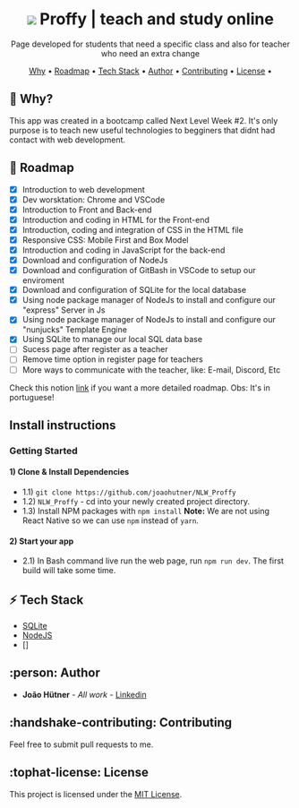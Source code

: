 <h1 align="center">
    <img src="https://img.shields.io/static/v1?label=Blog&message=Rocketseat&color=7159c1&style=for-the-badge&logo=ghost"/>
    Proffy | teach and study online</strong>
</h1>
<p align="center">Page developed for students that need a specific class and also for teacher who need an extra change</p>

<p align="center">
  <a href="#rocket">Why</a> •
  <a href="#dizzy-roadmap">Roadmap</a> •
  <a href="#zap-tech-stack">Tech Stack</a> •
  <a href="#person">Author</a> •
  <a href="#handshake-contributing">Contributing</a> •
  <a href="#tophat-license">License</a> •
</p>

## :rocket: **Why?**

This app was created in a bootcamp called Next Level Week #2. It's only purpose is to teach new useful technologies to begginers that didnt had contact with web development.

## :dizzy: **Roadmap**

-   [x] Introduction to web development
-   [x] Dev worsktation: Chrome and VSCode
-   [x] Introduction to Front and Back-end
-   [x] Introduction and coding in HTML for the Front-end
-   [x] Introduction, coding and integration of CSS in the HTML file
-   [x] Responsive CSS: Mobile First and Box Model
-   [x] Introduction and coding in JavaScript for the back-end
-   [x] Download and configuration of NodeJs
-   [x] Download and configuration of GitBash in VSCode to setup our enviroment 
-   [x] Download and configuration of SQLite for the local database
-   [x] Using node package manager of NodeJs to install and configure our "express" Server in Js
-   [x] Using node package manager of NodeJs to install and configure our "nunjucks" Template Engine
-   [x] Using SQLite to manage our local SQL data base
-   [ ] Sucess page after register as a teacher
-   [ ] Remove time option in register page for teachers
-   [ ] More ways to communicate with the teacher, like: E-mail, Discord, Etc

Check this notion [link](https://www.notion.so/Class-Notes-77051ca2cd794b7494a3defcbe598627) if you want a more detailed roadmap. Obs: It's in portuguese!

## **Install instructions**

### Getting Started

#### 1) Clone & Install Dependencies

- 1.1) `git clone https://github.com/joaohutner/NLW_Proffy`
- 1.2) `NLW_Proffy` - cd into your newly created project directory.
- 1.3) Install NPM packages with `npm install`
        **Note:** We are not using React Native so we can use `npm` instead of `yarn`.
        
#### 2) Start your app

- 2.1) In Bash command live run the web page, run `npm run dev`. The first build will take some time.

## :zap: **Tech Stack**

-   [SQLite](https://www.sqlite.org/index.html)
-   [NodeJS](https://nodejs.org/en/)
-   []

## :person: **Author**

* **João Hütner** - *All work* - [Linkedin](https://www.linkedin.com/in/joao-victor-hutner/)

## :handshake-contributing: **Contributing**

Feel free to submit pull requests to me.

## :tophat-license: **License**

This project is licensed under the [MIT License](https://opensource.org/licenses/MIT).
